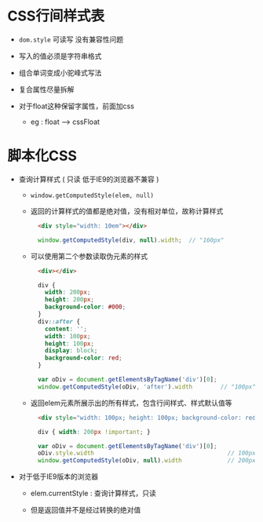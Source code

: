 # CSS行间样式表

- ```dom.style``` 可读写 没有兼容性问题

- 写入的值必须是字符串格式

- 组合单词变成小驼峰式写法

- 复合属性尽量拆解

- 对于float这种保留字属性，前面加css

  - eg : float --> cssFloat

# 脚本化CSS

- 查询计算样式 ( 只读 低于IE9的浏览器不兼容 )

  - ```window.getComputedStyle(elem, null)```

  - 返回的计算样式的值都是绝对值，没有相对单位，故称计算样式

    ```html
      <div style="width: 10em"></div>
    ```
    ```js
      window.getComputedStyle(div, null).width;  // "160px"
    ```

  - 可以使用第二个参数读取伪元素的样式

    ```html
      <div></div>
    ```
    ```css
      div {
        width: 200px;
        height: 200px;
        background-color: #000;
      }
      div::after {
        content: '';
        width: 100px;
        height: 100px;
        display: block;
        background-color: red;
      }
    ```
    ```js
      var oDiv = document.getElementsByTagName('div')[0];
      window.getComputedStyle(oDiv, 'after').width        // "100px"
    ```

  - 返回elem元素所展示出的所有样式，包含行间样式、样式默认值等

    ```html
      <div style="width: 100px; height: 100px; background-color: red;"></div>
    ```
    ```css
      div { width: 200px !important; }
    ```
    ```js
      var oDiv = document.getElementsByTagName('div')[0];
      oDiv.style.width                                      // 100px
      window.getComputedStyle(oDiv, null).width             // 200px
    ```

- 对于低于IE9版本的浏览器

  - elem.currentStyle : 查询计算样式，只读

  - 但是返回值并不是经过转换的绝对值

